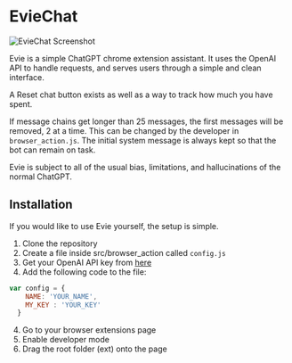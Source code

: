 # EvieChat

![EvieChat Screenshot](https://i.imgur.com/GW9mfti.png)

Evie is a simple ChatGPT chrome extension assistant. It uses the OpenAI API to handle requests, and serves users through a simple and clean interface.

A Reset chat button exists as well as a way to track how much you have spent.

If message chains get longer than 25 messages, the first messages will be removed, 2 at a time. This can be changed by the developer in `browser_action.js`. The initial system message is always kept so that the bot can remain on task.

Evie is subject to all of the usual bias, limitations, and hallucinations of the normal ChatGPT.

## Installation
If you would like to use Evie yourself, the setup is simple.

1. Clone the repository
2. Create a file inside src/browser_action called `config.js`
3. Get your OpenAI API key from [here](https://platform.openai.com/account/api-keys)
4. Add the following code to the file:
```javascript 
var config = {
    NAME: 'YOUR_NAME',
    MY_KEY : 'YOUR_KEY'
  }
```
4. Go to your browser extensions page
5. Enable developer mode
6. Drag the root folder (ext) onto the page


